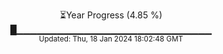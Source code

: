<p align="center">
⏳Year Progress (4.85 %)<br>
█▁▁▁▁▁▁▁▁▁▁▁▁▁▁▁▁▁▁▁▁▁▁▁▁▁▁▁▁▁ <br>
<sub>Updated: Thu, 18 Jan 2024 18:02:48 GMT</sub>
</p>

